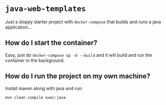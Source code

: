 # `java-web-templates`

Just a sloppy starter project with `docker-compose` that builds and runs a java application...

## How do I start the container?

Easy, just do `docker-compose up -d --build` and it will build and run the container in the background.

## How do I run the project on my own machine?

Install maven along with java and run:

```sh
mvn clean compile exec:java
```
